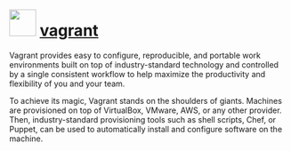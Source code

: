 ﻿# <img src="https://cdn.jsdelivr.net/gh/chocolatey/chocolatey-coreteampackages@269d34200380fe4fded0508b85e341e1c055cd85/icons/vagrant.png" width="48" height="48"/> [vagrant](https://chocolatey.org/packages/vagrant)


Vagrant provides easy to configure, reproducible, and portable work environments built on top of industry-standard technology and controlled by a single consistent workflow to help maximize the productivity and flexibility of you and your team.

To achieve its magic, Vagrant stands on the shoulders of giants. Machines are provisioned on top of VirtualBox, VMware, AWS, or any other provider. Then, industry-standard provisioning tools such as shell scripts, Chef, or Puppet, can be used to automatically install and configure software on the machine.

